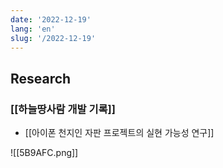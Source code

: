 ```yaml
---
date: '2022-12-19'
lang: 'en'
slug: '/2022-12-19'
---
```


## Research

### [[하늘땅사람 개발 기록]]

- [[아이폰 천지인 자판 프로젝트의 실현 가능성 연구]]

![[5B9AFC.png]]
